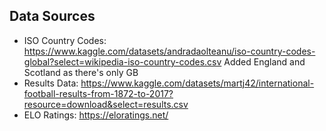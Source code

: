 

## Data Sources
- ISO Country Codes: https://www.kaggle.com/datasets/andradaolteanu/iso-country-codes-global?select=wikipedia-iso-country-codes.csv
    Added England and Scotland as there's only GB
- Results Data: https://www.kaggle.com/datasets/martj42/international-football-results-from-1872-to-2017?resource=download&select=results.csv
- ELO Ratings: https://eloratings.net/